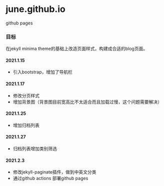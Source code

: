 # june.github.io
github pages  
### 目标
在jekyll minima theme的基础上改造页面样式，构建成合适的blog页面。
#### 2021.1.15  
* 引入bootstrap，增加了导航栏  

#### 2021.1.17 
* 修改分页样式
* 增加背景图（背景图目前宽高比不太适合而且加载过慢，这个问题需要解决）

#### 2021.1.25
* 增加归档列表   

#### 2021.1.27
* 归档列表增加类别筛选  

#### 2021.2.3
* 修改jekyll-paginate插件，做到中英文分类
* 通过github actions 部署github pages


